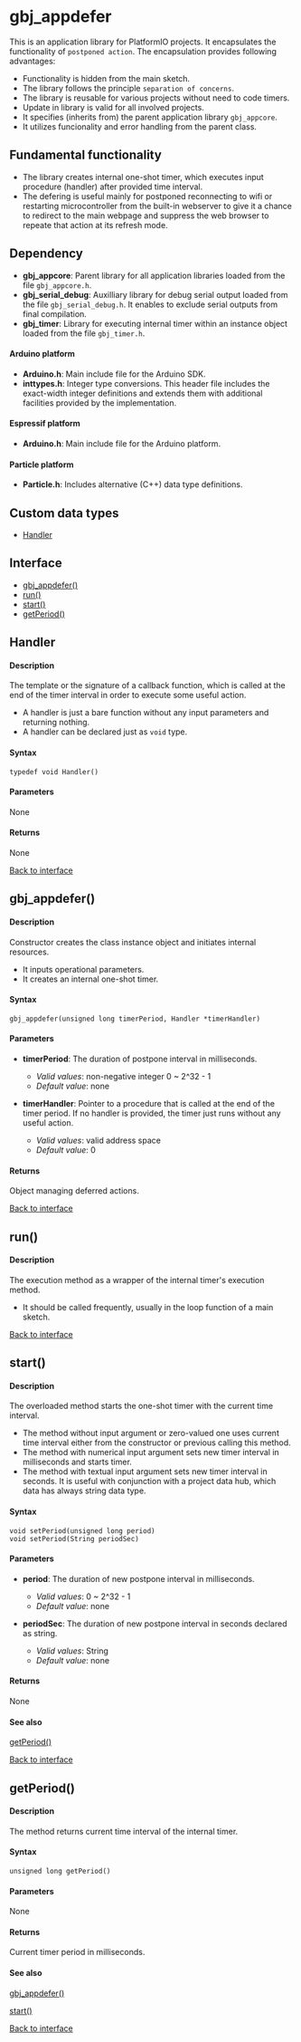 <a id="library"></a>

# gbj\_appdefer
This is an application library for PlatformIO projects. It encapsulates the functionality of `postponed action`. The encapsulation provides following advantages:
* Functionality is hidden from the main sketch.
* The library follows the principle `separation of concerns`.
* The library is reusable for various projects without need to code timers.
* Update in library is valid for all involved projects.
* It specifies (inherits from) the parent application library `gbj_appcore`.
* It utilizes funcionality and error handling from the parent class.


## Fundamental functionality
* The library creates internal one-shot timer, which executes input procedure (handler) after provided time interval.
* The defering is useful mainly for postponed reconnecting to wifi or restarting microcontroller from the built-in webserver to give it a chance to redirect to the main webpage and suppress the web browser to repeate that action at its refresh mode.


<a id="dependency"></a>

## Dependency
* **gbj\_appcore**: Parent library for all application libraries loaded from the file `gbj_appcore.h`.
* **gbj\_serial\_debug**: Auxilliary library for debug serial output loaded from the file `gbj_serial_debug.h`. It enables to exclude serial outputs from final compilation.
* **gbj\_timer**: Library for executing internal timer within an instance object loaded from the file `gbj_timer.h`.

#### Arduino platform
* **Arduino.h**: Main include file for the Arduino SDK.
* **inttypes.h**: Integer type conversions. This header file includes the exact-width integer definitions and extends them with additional facilities provided by the implementation.

#### Espressif platform
* **Arduino.h**: Main include file for the Arduino platform.

#### Particle platform
* **Particle.h**: Includes alternative (C++) data type definitions.


<a id="interface"></a>

## Custom data types
* [Handler](#handler)

## Interface
* [gbj_appdefer()](#gbj_appdefer)
* [run()](#run)
* [start()](#start)
* [getPeriod()](#getPeriod)


<a id="handler"></a>

## Handler

#### Description
The template or the signature of a callback function, which is called at the end of the timer interval in order to execute some useful action.
* A handler is just a bare function without any input parameters and returning nothing.
* A handler can be declared just as `void` type.

#### Syntax
    typedef void Handler()

#### Parameters
None

#### Returns
None

[Back to interface](#interface)


<a id="gbj_appdefer"></a>

## gbj\_appdefer()

#### Description
Constructor creates the class instance object and initiates internal resources.
* It inputs operational parameters.
* It creates an internal one-shot timer.

#### Syntax
    gbj_appdefer(unsigned long timerPeriod, Handler *timerHandler)

#### Parameters
* **timerPeriod**: The duration of postpone interval in milliseconds.
  * *Valid values*: non-negative integer 0 ~ 2^32 - 1
  * *Default value*: none


* **timerHandler**: Pointer to a procedure that is called at the end of the timer period. If no handler is provided, the timer just runs without any useful action.
  * *Valid values*: valid address space
  * *Default value*: 0

#### Returns
Object managing deferred actions.

[Back to interface](#interface)


<a id="run"></a>

## run()

#### Description
The execution method as a wrapper of the internal timer's execution method.
* It should be called frequently, usually in the loop function of a main sketch.

[Back to interface](#interface)


<a id="start"></a>

## start()

#### Description
The overloaded method starts the one-shot timer with the current time interval.
* The method without input argument or zero-valued one uses current time interval either from the constructor or previous calling this method.
* The method with numerical input argument sets new timer interval in milliseconds and starts timer.
* The method with textual input argument sets new timer interval in seconds. It is useful with conjunction with a project data hub, which data has always string data type.

#### Syntax
    void setPeriod(unsigned long period)
    void setPeriod(String periodSec)

#### Parameters
* **period**: The duration of new postpone interval in milliseconds.
  * *Valid values*: 0 ~ 2^32 - 1
  * *Default value*: none


* **periodSec**: The duration of new postpone interval in seconds declared as string.
  * *Valid values*: String
  * *Default value*: none

#### Returns
None

#### See also
[getPeriod()](#getPeriod)

[Back to interface](#interface)


<a id="getPeriod"></a>

## getPeriod()

#### Description
The method returns current time interval of the internal timer.

#### Syntax
    unsigned long getPeriod()

#### Parameters
None

#### Returns
Current timer period in milliseconds.

#### See also
[gbj_appdefer()](#gbj_appdefer)

[start()](#start)

[Back to interface](#interface)

